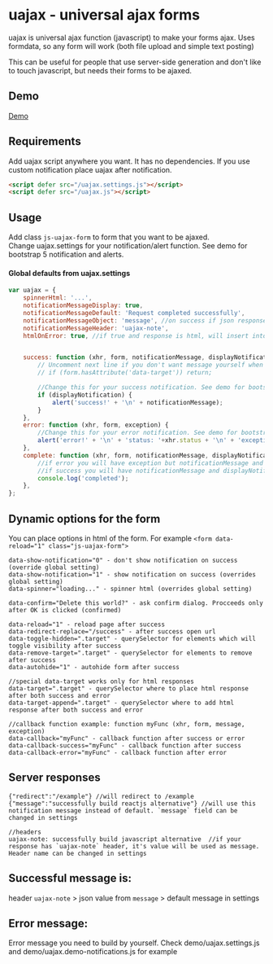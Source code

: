 # uajax - universal ajax forms
uajax is universal ajax function (javascript) to make your forms ajax. Uses formdata, so any form will work (both file upload and simple text posting)

This can be useful for people that use server-side generation and don't like to touch javascript, but needs their forms to be ajaxed.


## Demo
[Demo](https://auct.github.io/uajax/demo)


## Requirements

Add uajax script anywhere you want. It has no dependencies. If you use custom notification place uajax after notification.
```html
<script defer src="/uajax.settings.js"></script>
<script defer src="/uajax.js"></script>
```

## Usage

Add class `js-uajax-form` to form that you want to be ajaxed.  
Change uajax.settings for your notification/alert function. See demo for bootstrap 5 notification and alerts.

#### Global defaults from uajax.settings
```javascript
var uajax = {
    spinnerHtml: '...',
    notificationMessageDisplay: true,
    notificationMessageDefault: 'Request completed successfully',
    notificationMessageObject: 'message', //on success if json response have message field it will use it instead of notificationMessageDefault
    notificationMessageHeader: 'uajax-note',
    htmlOnError: true, //if true and response is html, will insert into data-target html response even on error


    success: function (xhr, form, notificationMessage, displayNotification) {
        // Uncomment next line if you don't want message yourself when using html target
        // if (form.hasAttribute('data-target')) return;

        //Change this for your success notification. See demo for bootstrap 5
        if (displayNotification) {
            alert('success!' + '\n' + notificationMessage);
        }
    },
    error: function (xhr, form, exception) {
        //Change this for your error notification. See demo for bootstrap 5 and custom messages
        alert('error!' + '\n' + 'status: '+xhr.status + '\n' + 'exception: ' + exception);
    },
    complete: function (xhr, form, notificationMessage, displayNotification, exception) {
        //if error you will have exception but notificationMessage and displayNotification will be null
        //if success you will have notificationMessage and displayNotification  but exception will be null
        console.log('completed');
    },
};
```


## Dynamic options for the form

You can place options in html of the form. For example `<form data-reload="1" class="js-uajax-form">`
```
data-show-notification="0" - don't show notification on success (override global setting)
data-show-notification="1" - show notification on success (overrides global setting)
data-spinner="loading..." - spinner html (overrides global setting)

data-confirm="Delete this world?" - ask confirm dialog. Procceeds only after OK is clicked (confirmed)

data-reload="1" - reload page after success
data-redirect-replace="/success" - after success open url
data-toggle-hidden=".target" - querySelector for elements which will toggle visibility after success
data-remove-target=".target" - querySelector for elements to remove after success
data-autohide="1" - autohide form after success

//special data-target works only for html responses
data-target=".target" - querySelector where to place html response after both success and error
data-target-append=".target" - querySelector where to add html response after both success and error

//callback function example: function myFunc (xhr, form, message, exception)
data-callback="myFunc" - callback function after success or error
data-callback-success="myFunc" - callback function after success
data-callback-error="myFunc" - callback function after error
```


## Server responses
```
{"redirect":"/example"} //will redirect to /example
{"message":"successfully build reactjs alternative"} //will use this notification message instead of default. `message` field can be changed in settings

//headers
uajax-note: successfully build javascript alternative  //if your response has `uajax-note` header, it's value will be used as message. Header name can be changed in settings
```


## Successful message is:  
header `uajax-note` > json value from `message` > default message in settings

## Error message:
Error message you need to build by yourself. Check demo/uajax.settings.js and demo/uajax.demo-notifications.js for example 
